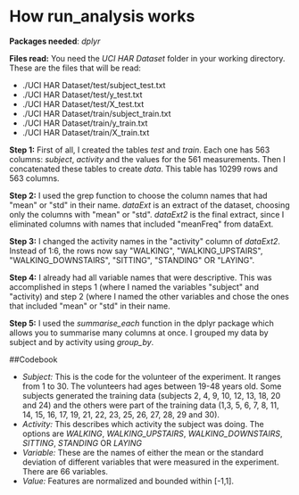# How **run_analysis** works

**Packages needed**: *dplyr*

**Files read:** You need the *UCI HAR Dataset* folder in your working directory. These are the files that will be read:
- ./UCI HAR Dataset/test/subject_test.txt
- ./UCI HAR Dataset/test/y_test.txt
- ./UCI HAR Dataset/test/X_test.txt
- ./UCI HAR Dataset/train/subject_train.txt
- ./UCI HAR Dataset/train/y_train.txt
- ./UCI HAR Dataset/train/X_train.txt

**Step 1:**
First of all, I created the tables *test* and *train*.
Each one has 563 columns: *subject*, *activity* and the values for the 561 measurements.
Then I concatenated these tables to create *data*. This table has 10299 rows and 563 columns.

**Step 2:**
I used the grep function to choose the column names that had "mean" or "std" in their name.
*dataExt* is an extract of the dataset, choosing only the columns with "mean" or "std".
*dataExt2* is the final extract, since I eliminated columns with names that included "meanFreq" from dataExt.

**Step 3:**
I changed the activity names in the "activity" column of *dataExt2*. 
Instead of 1:6, the rows now say "WALKING", "WALKING_UPSTAIRS", "WALKING_DOWNSTAIRS", "SITTING", "STANDING" OR "LAYING".

**Step 4:**
I already had all variable names that were descriptive. This was accomplished in steps 1 (where I named the variables "subject" and "activity) and step 2 (where I named the other variables and chose the ones that included "mean" or "std" in their name.

**Step 5:**
I used the *summarise_each* function in the dplyr package which allows you to summarise many columns at once. I grouped my data by subject and by activity using *group_by*. 


##Codebook
- *Subject:* This is the code for the volunteer of the experiment. It ranges from 1 to 30. The volunteers had ages between 19-48 years old.
Some subjects generated the training data (subjects 2, 4, 9, 10, 12, 13, 18, 20 and 24) and the others were part of the training data (1,3, 5, 6, 7,  8, 11, 14, 15, 16, 17, 19, 21, 22, 23, 25, 26, 27, 28, 29 and 30).
- *Activity:* This describes which activity the subject was doing. The options are *WALKING*, *WALKING_UPSTAIRS*, *WALKING_DOWNSTAIRS*, *SITTING*, *STANDING* OR *LAYING*
- *Variable:* These are the names of either the mean or the standard deviation of different variables that were measured in the experiment. There are 66 variables.
- *Value:* Features are normalized and bounded within [-1,1].






